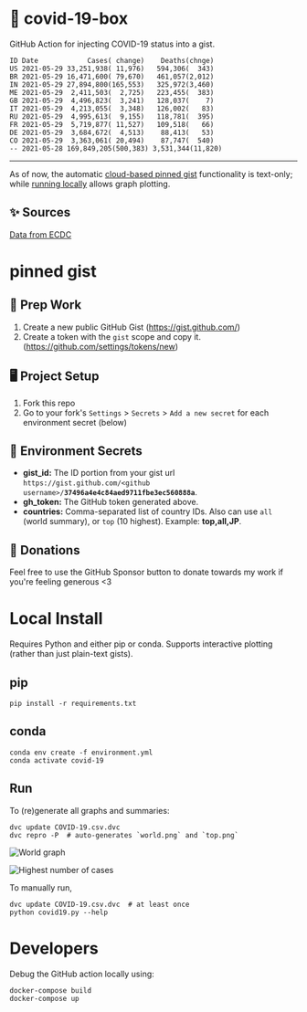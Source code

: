 # 🏥 covid-19-box

GitHub Action for injecting COVID-19 status into a gist.

```
ID Date            Cases( change)    Deaths(chnge)
US 2021-05-29 33,251,938( 11,976)   594,306(  343)
BR 2021-05-29 16,471,600( 79,670)   461,057(2,012)
IN 2021-05-29 27,894,800(165,553)   325,972(3,460)
ME 2021-05-29  2,411,503(  2,725)   223,455(  383)
GB 2021-05-29  4,496,823(  3,241)   128,037(    7)
IT 2021-05-29  4,213,055(  3,348)   126,002(   83)
RU 2021-05-29  4,995,613(  9,155)   118,781(  395)
FR 2021-05-29  5,719,877( 11,527)   109,518(   66)
DE 2021-05-29  3,684,672(  4,513)    88,413(   53)
CO 2021-05-29  3,363,061( 20,494)    87,747(  540)
-- 2021-05-28 169,849,205(500,383) 3,531,344(11,820)
```

---

As of now, the automatic [cloud-based pinned gist](#pinned-gist) functionality is text-only;
while [running locally](#local-install) allows graph plotting.

## ✨ Sources

[Data from ECDC](https://www.ecdc.europa.eu/en/publications-data/download-todays-data-geographic-distribution-covid-19-cases-worldwide)

# pinned gist

## 🎒 Prep Work
1. Create a new public GitHub Gist (https://gist.github.com/)
1. Create a token with the `gist` scope and copy it. (https://github.com/settings/tokens/new)

## 🖥 Project Setup
1. Fork this repo
1. Go to your fork's `Settings` > `Secrets` > `Add a new secret` for each environment secret (below)

## 🤫 Environment Secrets
- **gist_id:** The ID portion from your gist url `https://gist.github.com/<github username>/`**`37496a4e4c84aed9711fbe3ec560888a`**.
- **gh_token:** The GitHub token generated above.
- **countries:** Comma-separated list of country IDs. Also can use `all` (world summary), or `top` (10 highest). Example: **top,all,JP**.

## 💸 Donations

Feel free to use the GitHub Sponsor button to donate towards my work if you're feeling generous <3

# Local Install

Requires Python and either pip or conda. Supports interactive plotting (rather than just plain-text gists).

## pip

```
pip install -r requirements.txt
```

## conda

```
conda env create -f environment.yml
conda activate covid-19
```

## Run

To (re)generate all graphs and summaries:

```
dvc update COVID-19.csv.dvc
dvc repro -P  # auto-generates `world.png` and `top.png`
```

![World graph](world.png)

![Highest number of cases](top.png)

To manually run,

```
dvc update COVID-19.csv.dvc  # at least once
python covid19.py --help
```

# Developers

Debug the GitHub action locally using:

```
docker-compose build
docker-compose up
```

